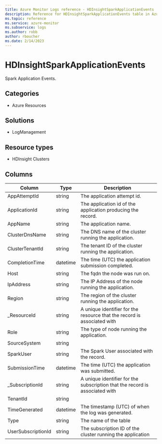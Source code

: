 ```yaml
---
title: Azure Monitor Logs reference - HDInsightSparkApplicationEvents
description: Reference for HDInsightSparkApplicationEvents table in Azure Monitor Logs.
ms.topic: reference
ms.service: azure-monitor
ms.subservice: logs
ms.author: robb
author: rboucher
ms.date: 2/14/2023
---
```


# HDInsightSparkApplicationEvents

 Spark Application Events.

## Categories

- Azure Resources
## Solutions

- LogManagement
## Resource types

- HDInsight Clusters




## Columns

| Column | Type | Description |
| --- | --- | --- |
| AppAttemptId | string | The application attempt id. |
| ApplicationId | string | The application id of the application producing the record. |
| AppName | string | The application name. |
| ClusterDnsName | string | The DNS name of the cluster running the application. |
| ClusterTenantId | string | The tenant ID of the cluster running the application. |
| CompletionTime | datetime | The time (UTC) the application submission completed. |
| Host | string | The fqdn the node was run on. |
| IpAddress | string | The IP Address of the node running the application. |
| Region | string | The region of the cluster running the application. |
| _ResourceId | string | A unique identifier for the resource that the record is associated with |
| Role | string | The type of node running the application. |
| SourceSystem | string |  |
| SparkUser | string | The Spark User associated with the record. |
| SubmissionTime | datetime | The time (UTC) the application was submitted. |
| _SubscriptionId | string | A unique identifier for the subscription that the record is associated with |
| TenantId | string |  |
| TimeGenerated | datetime | The timestamp (UTC) of when the log was generated. |
| Type | string | The name of the table |
| UserSubscriptionId | string | The subscription ID of the cluster running the application |
